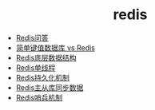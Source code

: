 <h1 align="center">
    redis
</h1>

- [Redis问答](Redis问答.md)
- [简单键值数据库 vs Redis](简单键值数据库vsRedis.md)
- [Redis底层数据结构](Redis底层数据结构.md)
- [Redis单线程](Redis单线程.md)
- [Redis持久化机制](Redis持久化机制.md)
- [Redis主从库同步数据](Redis主从库同步数据.md)
- [Redis哨兵机制](Redis哨兵机制.md)
